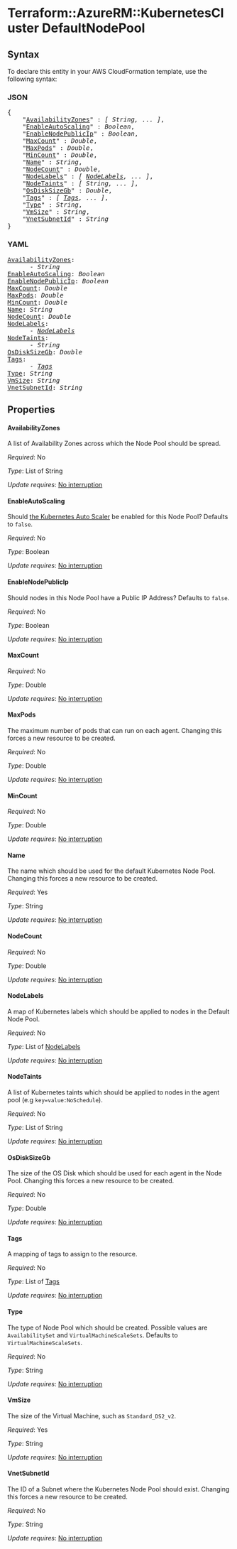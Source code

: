 # Terraform::AzureRM::KubernetesCluster DefaultNodePool

## Syntax

To declare this entity in your AWS CloudFormation template, use the following syntax:

### JSON

<pre>
{
    "<a href="#availabilityzones" title="AvailabilityZones">AvailabilityZones</a>" : <i>[ String, ... ]</i>,
    "<a href="#enableautoscaling" title="EnableAutoScaling">EnableAutoScaling</a>" : <i>Boolean</i>,
    "<a href="#enablenodepublicip" title="EnableNodePublicIp">EnableNodePublicIp</a>" : <i>Boolean</i>,
    "<a href="#maxcount" title="MaxCount">MaxCount</a>" : <i>Double</i>,
    "<a href="#maxpods" title="MaxPods">MaxPods</a>" : <i>Double</i>,
    "<a href="#mincount" title="MinCount">MinCount</a>" : <i>Double</i>,
    "<a href="#name" title="Name">Name</a>" : <i>String</i>,
    "<a href="#nodecount" title="NodeCount">NodeCount</a>" : <i>Double</i>,
    "<a href="#nodelabels" title="NodeLabels">NodeLabels</a>" : <i>[ <a href="defaultnodepool-nodelabels.md">NodeLabels</a>, ... ]</i>,
    "<a href="#nodetaints" title="NodeTaints">NodeTaints</a>" : <i>[ String, ... ]</i>,
    "<a href="#osdisksizegb" title="OsDiskSizeGb">OsDiskSizeGb</a>" : <i>Double</i>,
    "<a href="#tags" title="Tags">Tags</a>" : <i>[ <a href="defaultnodepool-tags.md">Tags</a>, ... ]</i>,
    "<a href="#type" title="Type">Type</a>" : <i>String</i>,
    "<a href="#vmsize" title="VmSize">VmSize</a>" : <i>String</i>,
    "<a href="#vnetsubnetid" title="VnetSubnetId">VnetSubnetId</a>" : <i>String</i>
}
</pre>

### YAML

<pre>
<a href="#availabilityzones" title="AvailabilityZones">AvailabilityZones</a>: <i>
      - String</i>
<a href="#enableautoscaling" title="EnableAutoScaling">EnableAutoScaling</a>: <i>Boolean</i>
<a href="#enablenodepublicip" title="EnableNodePublicIp">EnableNodePublicIp</a>: <i>Boolean</i>
<a href="#maxcount" title="MaxCount">MaxCount</a>: <i>Double</i>
<a href="#maxpods" title="MaxPods">MaxPods</a>: <i>Double</i>
<a href="#mincount" title="MinCount">MinCount</a>: <i>Double</i>
<a href="#name" title="Name">Name</a>: <i>String</i>
<a href="#nodecount" title="NodeCount">NodeCount</a>: <i>Double</i>
<a href="#nodelabels" title="NodeLabels">NodeLabels</a>: <i>
      - <a href="defaultnodepool-nodelabels.md">NodeLabels</a></i>
<a href="#nodetaints" title="NodeTaints">NodeTaints</a>: <i>
      - String</i>
<a href="#osdisksizegb" title="OsDiskSizeGb">OsDiskSizeGb</a>: <i>Double</i>
<a href="#tags" title="Tags">Tags</a>: <i>
      - <a href="defaultnodepool-tags.md">Tags</a></i>
<a href="#type" title="Type">Type</a>: <i>String</i>
<a href="#vmsize" title="VmSize">VmSize</a>: <i>String</i>
<a href="#vnetsubnetid" title="VnetSubnetId">VnetSubnetId</a>: <i>String</i>
</pre>

## Properties

#### AvailabilityZones

A list of Availability Zones across which the Node Pool should be spread.

_Required_: No

_Type_: List of String

_Update requires_: [No interruption](https://docs.aws.amazon.com/AWSCloudFormation/latest/UserGuide/using-cfn-updating-stacks-update-behaviors.html#update-no-interrupt)

#### EnableAutoScaling

Should [the Kubernetes Auto Scaler](https://docs.microsoft.com/en-us/azure/aks/cluster-autoscaler) be enabled for this Node Pool? Defaults to `false`.

_Required_: No

_Type_: Boolean

_Update requires_: [No interruption](https://docs.aws.amazon.com/AWSCloudFormation/latest/UserGuide/using-cfn-updating-stacks-update-behaviors.html#update-no-interrupt)

#### EnableNodePublicIp

Should nodes in this Node Pool have a Public IP Address? Defaults to `false`.

_Required_: No

_Type_: Boolean

_Update requires_: [No interruption](https://docs.aws.amazon.com/AWSCloudFormation/latest/UserGuide/using-cfn-updating-stacks-update-behaviors.html#update-no-interrupt)

#### MaxCount

_Required_: No

_Type_: Double

_Update requires_: [No interruption](https://docs.aws.amazon.com/AWSCloudFormation/latest/UserGuide/using-cfn-updating-stacks-update-behaviors.html#update-no-interrupt)

#### MaxPods

The maximum number of pods that can run on each agent. Changing this forces a new resource to be created.

_Required_: No

_Type_: Double

_Update requires_: [No interruption](https://docs.aws.amazon.com/AWSCloudFormation/latest/UserGuide/using-cfn-updating-stacks-update-behaviors.html#update-no-interrupt)

#### MinCount

_Required_: No

_Type_: Double

_Update requires_: [No interruption](https://docs.aws.amazon.com/AWSCloudFormation/latest/UserGuide/using-cfn-updating-stacks-update-behaviors.html#update-no-interrupt)

#### Name

The name which should be used for the default Kubernetes Node Pool. Changing this forces a new resource to be created.

_Required_: Yes

_Type_: String

_Update requires_: [No interruption](https://docs.aws.amazon.com/AWSCloudFormation/latest/UserGuide/using-cfn-updating-stacks-update-behaviors.html#update-no-interrupt)

#### NodeCount

_Required_: No

_Type_: Double

_Update requires_: [No interruption](https://docs.aws.amazon.com/AWSCloudFormation/latest/UserGuide/using-cfn-updating-stacks-update-behaviors.html#update-no-interrupt)

#### NodeLabels

A map of Kubernetes labels which should be applied to nodes in the Default Node Pool.

_Required_: No

_Type_: List of <a href="defaultnodepool-nodelabels.md">NodeLabels</a>

_Update requires_: [No interruption](https://docs.aws.amazon.com/AWSCloudFormation/latest/UserGuide/using-cfn-updating-stacks-update-behaviors.html#update-no-interrupt)

#### NodeTaints

A list of Kubernetes taints which should be applied to nodes in the agent pool (e.g `key=value:NoSchedule`).

_Required_: No

_Type_: List of String

_Update requires_: [No interruption](https://docs.aws.amazon.com/AWSCloudFormation/latest/UserGuide/using-cfn-updating-stacks-update-behaviors.html#update-no-interrupt)

#### OsDiskSizeGb

The size of the OS Disk which should be used for each agent in the Node Pool. Changing this forces a new resource to be created.

_Required_: No

_Type_: Double

_Update requires_: [No interruption](https://docs.aws.amazon.com/AWSCloudFormation/latest/UserGuide/using-cfn-updating-stacks-update-behaviors.html#update-no-interrupt)

#### Tags

A mapping of tags to assign to the resource.

_Required_: No

_Type_: List of <a href="defaultnodepool-tags.md">Tags</a>

_Update requires_: [No interruption](https://docs.aws.amazon.com/AWSCloudFormation/latest/UserGuide/using-cfn-updating-stacks-update-behaviors.html#update-no-interrupt)

#### Type

The type of Node Pool which should be created. Possible values are `AvailabilitySet` and `VirtualMachineScaleSets`. Defaults to `VirtualMachineScaleSets`.

_Required_: No

_Type_: String

_Update requires_: [No interruption](https://docs.aws.amazon.com/AWSCloudFormation/latest/UserGuide/using-cfn-updating-stacks-update-behaviors.html#update-no-interrupt)

#### VmSize

The size of the Virtual Machine, such as `Standard_DS2_v2`.

_Required_: Yes

_Type_: String

_Update requires_: [No interruption](https://docs.aws.amazon.com/AWSCloudFormation/latest/UserGuide/using-cfn-updating-stacks-update-behaviors.html#update-no-interrupt)

#### VnetSubnetId

The ID of a Subnet where the Kubernetes Node Pool should exist. Changing this forces a new resource to be created.

_Required_: No

_Type_: String

_Update requires_: [No interruption](https://docs.aws.amazon.com/AWSCloudFormation/latest/UserGuide/using-cfn-updating-stacks-update-behaviors.html#update-no-interrupt)

